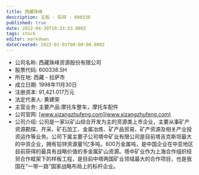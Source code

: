 ```yaml
---
title: 西藏珠峰
description: 主板 - 铅锌 - 600338
published: true
date: 2022-04-30T19:33:53.000Z
tags: stock
editor: markdown
dateCreated: 2022-01-01T00:00:00.000Z
---
```


- 公司名称: 西藏珠峰资源股份有限公司
- 股票代码: 600338.SH
- 所在地: 西藏 - 拉萨市
- 成立日期: 1998年11月30日
- 注册资本: 91,421.017万元
- 法定代表人: 黄建荣
- 主营业务: 主要产品:摩托车整车，摩托车配件
- 公司官网: [www.xizangzhufeng.com](www.xizangzhufeng.com)
- 公司介绍: 公司是一家以矿山综合开发为主的资源类上市企业，主要从事矿产资源勘探、开采、矿石加工、金属冶炼、矿产品贸易、矿产资源及相关产业投资运作等业务。公司下属主要子公司塔中矿业有限公司是目前塔吉克斯坦最大的中资企业，拥有铅锌资源量1亿多吨，600万金属吨，是中国企业在中亚地区目前获得的最具有战略价值的多金属矿山资源。塔中矿业作为上海合作组织经贸合作框架下的样板工程，是目前中塔两国矿业领域最大的合作项目，也是我国在“一带一路”国家战略布局上的标杆企业。



